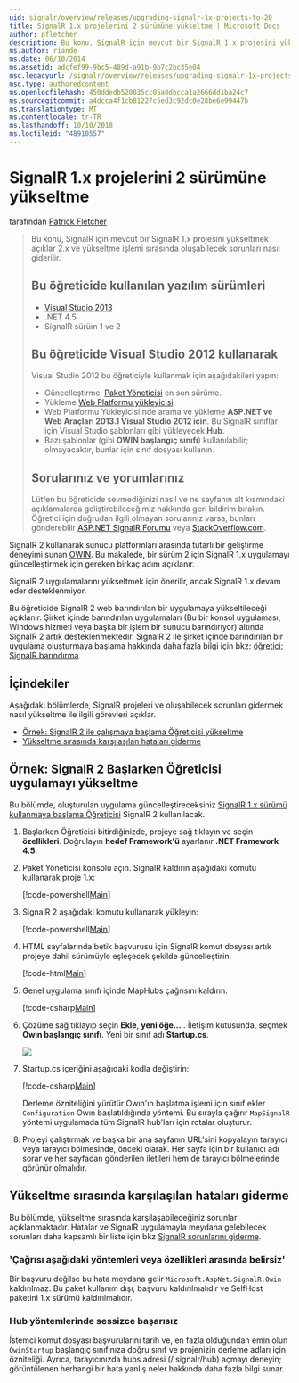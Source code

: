 ```yaml
---
uid: signalr/overview/releases/upgrading-signalr-1x-projects-to-20
title: SignalR 1.x projelerini 2 sürümüne yükseltme | Microsoft Docs
author: pfletcher
description: Bu konu, SignalR için mevcut bir SignalR 1.x projesini yükseltmek açıklar 2.x ve yükseltme işlemi sırasında oluşabilecek sorunların nasıl giderileceği...
ms.author: riande
ms.date: 06/10/2014
ms.assetid: adcfef99-9bc5-489d-a91b-9b7c2bc35e04
msc.legacyurl: /signalr/overview/releases/upgrading-signalr-1x-projects-to-20
msc.type: authoredcontent
ms.openlocfilehash: 450ddedb520035cc05a0dbcca1a2666dd1ba24c7
ms.sourcegitcommit: a4dcca4f1cb81227c5ed3c92dc0e28be6e99447b
ms.translationtype: MT
ms.contentlocale: tr-TR
ms.lasthandoff: 10/10/2018
ms.locfileid: "48910557"
---
```

<a name="upgrading-signalr-1x-projects-to-version-2"></a>SignalR 1.x projelerini 2 sürümüne yükseltme
====================
tarafından [Patrick Fletcher](https://github.com/pfletcher)

> Bu konu, SignalR için mevcut bir SignalR 1.x projesini yükseltmek açıklar 2.x ve yükseltme işlemi sırasında oluşabilecek sorunları nasıl giderilir.
>
> ## <a name="software-versions-used-in-the-tutorial"></a>Bu öğreticide kullanılan yazılım sürümleri
>
>
> - [Visual Studio 2013](https://my.visualstudio.com/Downloads?q=visual%20studio%202013)
> - .NET 4.5
> - SignalR sürüm 1 ve 2
>
>
>
> ## <a name="using-visual-studio-2012-with-this-tutorial"></a>Bu öğreticide Visual Studio 2012 kullanarak
>
>
> Visual Studio 2012 bu öğreticiyle kullanmak için aşağıdakileri yapın:
>
> - Güncelleştirme, [Paket Yöneticisi](http://docs.nuget.org/docs/start-here/installing-nuget) en son sürüme.
> - Yükleme [Web Platformu yükleyicisi](https://www.microsoft.com/web/downloads/platform.aspx).
> - Web Platformu Yükleyicisi'nde arama ve yükleme **ASP.NET ve Web Araçları 2013.1 Visual Studio 2012 için**. Bu SignalR sınıflar için Visual Studio şablonları gibi yükleyecek **Hub**.
> - Bazı şablonlar (gibi **OWIN başlangıç sınıfı**) kullanılabilir; olmayacaktır, bunlar için sınıf dosyası kullanın.
>
>
> ## <a name="questions-and-comments"></a>Sorularınız ve yorumlarınız
>
> Lütfen bu öğreticide sevmediğinizi nasıl ve ne sayfanın alt kısmındaki açıklamalarda geliştirebileceğimiz hakkında geri bildirim bırakın. Öğretici için doğrudan ilgili olmayan sorularınız varsa, bunları gönderebilir [ASP.NET SignalR Forumu](https://forums.asp.net/1254.aspx/1?ASP+NET+SignalR) veya [StackOverflow.com](http://stackoverflow.com/).


SignalR 2 kullanarak sunucu platformları arasında tutarlı bir geliştirme deneyimi sunan [OWIN](http://owin.org). Bu makalede, bir sürüm 2 için SignalR 1.x uygulamayı güncelleştirmek için gereken birkaç adım açıklanır.

SignalR 2 uygulamalarını yükseltmek için önerilir, ancak SignalR 1.x devam eder desteklenmiyor.

Bu öğreticide SignalR 2 web barındırılan bir uygulamaya yükseltileceği açıklanır. Şirket içinde barındırılan uygulamaları (Bu bir konsol uygulaması, Windows hizmeti veya başka bir işlem bir sunucu barındırıyor) altında SignalR 2 artık desteklenmektedir. SignalR 2 ile şirket içinde barındırılan bir uygulama oluşturmaya başlama hakkında daha fazla bilgi için bkz: [öğretici: SignalR barındırma](../deployment/tutorial-signalr-self-host.md).

## <a name="contents"></a>İçindekiler

Aşağıdaki bölümlerde, SignalR projeleri ve oluşabilecek sorunları gidermek nasıl yükseltme ile ilgili görevleri açıklar.

- [Örnek: SignalR 2 ile çalışmaya başlama Öğreticisi yükseltme](#example)
- [Yükseltme sırasında karşılaşılan hataları giderme](#troubleshooting)

<a id="example"></a>

## <a name="example-upgrading-the-getting-started-tutorial-application-to-signalr-2"></a>Örnek: SignalR 2 Başlarken Öğreticisi uygulamayı yükseltme

Bu bölümde, oluşturulan uygulama güncelleştireceksiniz [SignalR 1.x sürümü kullanmaya başlama Öğreticisi](../older-versions/index.md) SignalR 2 kullanılacak.

1. Başlarken Öğreticisi bitirdiğinizde, projeye sağ tıklayın ve seçin **özellikleri**. Doğrulayın **hedef Framework'ü** ayarlanır **.NET Framework 4.5.**
2. Paket Yöneticisi konsolu açın. SignalR kaldırın aşağıdaki komutu kullanarak proje 1.x:

    [!code-powershell[Main](upgrading-signalr-1x-projects-to-20/samples/sample1.ps1)]
3. SignalR 2 aşağıdaki komutu kullanarak yükleyin:

    [!code-powershell[Main](upgrading-signalr-1x-projects-to-20/samples/sample2.ps1)]
4. HTML sayfalarında betik başvurusu için SignalR komut dosyası artık projeye dahil sürümüyle eşleşecek şekilde güncelleştirin.

    [!code-html[Main](upgrading-signalr-1x-projects-to-20/samples/sample3.html)]
5. Genel uygulama sınıfı içinde MapHubs çağrısını kaldırın.

    [!code-csharp[Main](upgrading-signalr-1x-projects-to-20/samples/sample4.cs)]
6. Çözüme sağ tıklayıp seçin **Ekle**, **yeni öğe...** . İletişim kutusunda, seçmek **Owın başlangıç sınıfı**. Yeni bir sınıf adı **Startup.cs**.

    ![](upgrading-signalr-1x-projects-to-20/_static/image1.png)
7. Startup.cs içeriğini aşağıdaki kodla değiştirin:

    [!code-csharp[Main](upgrading-signalr-1x-projects-to-20/samples/sample5.cs)]

    Derleme özniteliğini yürütür Owın'ın başlatma işlemi için sınıf ekler `Configuration` Owın başlatıldığında yöntemi. Bu sırayla çağırır `MapSignalR` yöntemi uygulamada tüm SignalR hub'ları için rotalar oluşturur.
8. Projeyi çalıştırmak ve başka bir ana sayfanın URL'sini kopyalayın tarayıcı veya tarayıcı bölmesinde, önceki olarak. Her sayfa için bir kullanıcı adı sorar ve her sayfadan gönderilen iletileri hem de tarayıcı bölmelerinde görünür olmalıdır.

<a id="troubleshooting"></a>

## <a name="troubleshooting-errors-encountered-during-upgrading"></a>Yükseltme sırasında karşılaşılan hataları giderme

Bu bölümde, yükseltme sırasında karşılaşabileceğiniz sorunlar açıklanmaktadır. Hatalar ve SignalR uygulamayla meydana gelebilecek sorunları daha kapsamlı bir liste için bkz [SignalR sorunlarını giderme](../testing-and-debugging/troubleshooting.md).

### <a name="the-call-is-ambiguous-between-the-following-methods-or-properties"></a>'Çağrısı aşağıdaki yöntemleri veya özellikleri arasında belirsiz'

Bir başvuru değilse bu hata meydana gelir `Microsoft.AspNet.SignalR.Owin` kaldırılmaz. Bu paket kullanım dışı; başvuru kaldırılmalıdır ve SelfHost paketini 1.x sürümü kaldırılmalıdır.

### <a name="hub-methods-fail-silently"></a>Hub yöntemlerinde sessizce başarısız

İstemci komut dosyası başvurularını tarih ve, en fazla olduğundan emin olun `OwinStartup` başlangıç sınıfınıza doğru sınıf ve projenizin derleme adları için özniteliği. Ayrıca, tarayıcınızda hubs adresi (/ signalr/hub) açmayı deneyin; görüntülenen herhangi bir hata yanlış neler hakkında daha fazla bilgi sunar.
